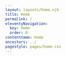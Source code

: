 ```yaml
---
layout: layouts/home.njk
title: Home
permalink: /
eleventyNavigation:
  key: Home
  order: 0
contentname: Home
ancestors: ../
pagestyle: pages/home.css
---
```

